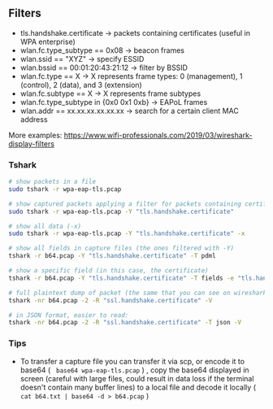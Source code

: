 ## Filters
- tls.handshake.certificate -> packets containing certificates (useful in WPA enterprise)
- wlan.fc.type_subtype == 0x08 -> beacon frames
- wlan.ssid == "XYZ" -> specify ESSID
- wlan.bssid == 00:01:20:43:21:12 -> filter by BSSID
- wlan.fc.type == X -> X represents frame types: 0 (management), 1 (control), 2 (data), and 3 (extension)
- wlan.fc.subtype == X -> X represents frame subtypes
- wlan.fc.type_subtype in {0x0 0x1 0xb} -> EAPoL frames
- wlan.addr == xx.xx.xx.xx.xx.xx -> search for a  certain client MAC address

More examples: https://www.wifi-professionals.com/2019/03/wireshark-display-filters

### Tshark
```bash
# show packets in a file
sudo tshark -r wpa-eap-tls.pcap 

# show captured packets applying a filter for packets containing certificates exchanged during handshaek
sudo tshark -r wpa-eap-tls.pcap -Y "tls.handshake.certificate" 

# show all data (-x)
sudo tshark -r wpa-eap-tls.pcap -Y "tls.handshake.certificate" -x

# show all fields in capture files (the ones filtered with -Y)
tshark -r b64.pcap -Y "tls.handshake.certificate" -T pdml

# show a specific field (in this case, the certificate)
tshark -r b64.pcap -Y "tls.handshake.certificate" -T fields -e "tls.handshake.certificate" 

# full plaintext dump of packet (the same that you can see on wireshark)
tshark -nr b64.pcap -2 -R "ssl.handshake.certificate" -V

# in JSON format, easier to read:
tshark -nr b64.pcap -2 -R "ssl.handshake.certificate" -T json -V
```



### Tips
- To transfer a capture file you can transfer it via scp, or encode it to base64 ( `` base64 wpa-eap-tls.pcap`` ) , copy the base64 displayed in screen (careful with large files, could result in data loss if the terminal doesn't contain many buffer lines) to a local file and decode it locally ( `` cat b64.txt | base64 -d > b64.pcap`` )

